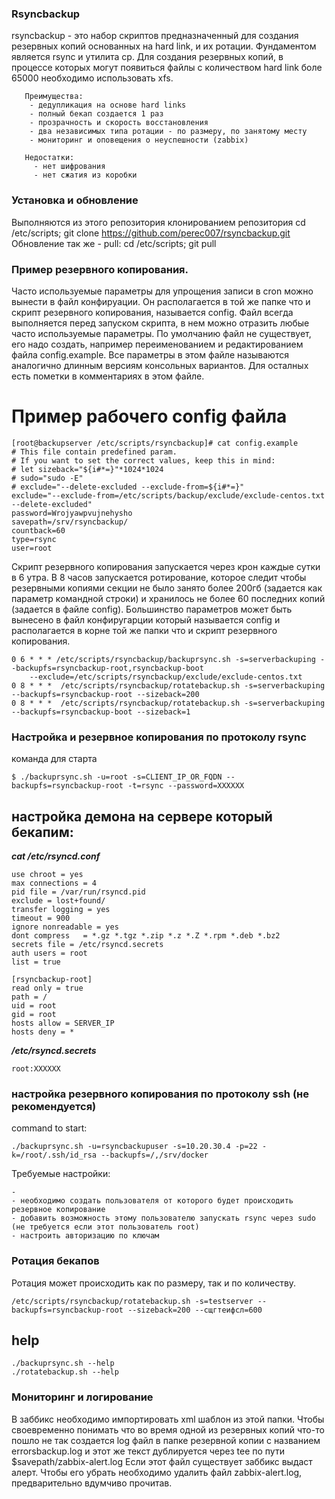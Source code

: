 ### Rsyncbackup 
rsyncbackup - это набор скриптов предназначенный для создания резервных копий основанных на hard link, и их ротации. Фундаментом является rsync и утилита cp. Для создания резервных копий, в процессе которых могут появиться файлы с количеством hard link боле 65000 необходимо использовать xfs.
```
   Преимущества:
    - дедупликация на основе hard links 
    - полный бекап создается 1 раз
    - прозрачность и скорость восстановления
    - два независимых типа ротации - по размеру, по занятому месту 
    - мониторинг и оповещения о неуспешности (zabbix)
    
   Недостатки:
     - нет шифрования
     - нет сжатия из коробки
```
### Установка и обновление
Выполняются из этого репозитория клонированием репозитория 
cd /etc/scripts; git clone https://github.com/perec007/rsyncbackup.git
Обновление так же - pull:
cd /etc/scripts; git pull

### Пример резервного копирования. 
Часто используемые параметры для упрощения записи в cron можно вынести в файл конфируации. Он располагается в той же папке что и скрипт резервного копирования, называется config. Файл всегда выполняется перед запуском скрипта, в нем можно отразить любые часто используемые параметры. 
По умолчанию файл не существует, его надо создать, например переименованием и редактированием файла config.example. Все параметры в этом файле называются аналогично длинным версиям консольных вариантов. Для осталных есть пометки в комментариях в этом файле. 

# Пример рабочего config файла
```
[root@backupserver /etc/scripts/rsyncbackup]# cat config.example
# This file contain predefined param.
# If you want to set the correct values, keep this in mind:
# let sizeback="${i#*=}"*1024*1024
# sudo="sudo -E"
# exclude="--delete-excluded --exclude-from=${i#*=}"
exclude="--exclude-from=/etc/scripts/backup/exclude/exclude-centos.txt --delete-excluded"
password=Wrojyawpvujnehysho
savepath=/srv/rsyncbackup/
countback=60
type=rsync
user=root
```

Скрипт резервного копирования запускается через крон каждые сутки в 6 утра. В 8 часов запускается ротирование, которое следит чтобы резервными копиями секции не было занято более 200гб (задается как параметр командной строки) и хранилось не более 60 последних копий (задается в файле config). Большинство параметров может быть вынесено в файл конфиругарции который называется config и располагается в корне той же папки что и скрипт резервного копирования.
```
0 6 * * * /etc/scripts/rsyncbackup/backuprsync.sh -s=serverbackuping --backupfs=rsyncbackup-root,rsyncbackup-boot  
    --exclude=/etc/scripts/rsyncbackup/exclude/exclude-centos.txt 
0 8 * * *  /etc/scripts/rsyncbackup/rotatebackup.sh -s=serverbackuping --backupfs=rsyncbackup-root --sizeback=200
0 8 * * *  /etc/scripts/rsyncbackup/rotatebackup.sh -s=serverbackuping --backupfs=rsyncbackup-boot --sizeback=1
```


### Настройка и резервное копирования по протоколу rsync
команда для старта
```
$ ./backuprsync.sh -u=root -s=CLIENT_IP_OR_FQDN --backupfs=rsyncbackup-root -t=rsync --password=XXXXXX
```
## настройка демона на сервере который бекапим:
***cat /etc/rsyncd.conf***

```
use chroot = yes
max connections = 4
pid file = /var/run/rsyncd.pid
exclude = lost+found/
transfer logging = yes
timeout = 900
ignore nonreadable = yes
dont compress   = *.gz *.tgz *.zip *.z *.Z *.rpm *.deb *.bz2
secrets file = /etc/rsyncd.secrets 
auth users = root
list = true

[rsyncbackup-root]
read only = true
path = /
uid = root
gid = root
hosts allow = SERVER_IP
hosts deny = *
```

***/etc/rsyncd.secrets***

```
root:XXXXXX
```

### настройка резервного копирования по протоколу ssh (не рекомендуется)
command to start:

```
./backuprsync.sh -u=rsyncbackupuser -s=10.20.30.4 -p=22 -k=/root/.ssh/id_rsa --backupfs=/,/srv/docker
```
Требуемые настройки:

```
- 
- необходимо создать пользователя от которого будет происходить резервное копирование
- добавить возможность этому пользователю запускать rsync через sudo (не требуется если этот пользователь root)
- настроить авторизацию по ключам 
```


### Ротация бекапов 
Ротация может происходить как по размеру, так и по количеству.
```
/etc/scripts/rsyncbackup/rotatebackup.sh -s=testserver --backupfs=rsyncbackup-root --sizeback=200 --сщгтеифсл=600
```

## help

```
./backuprsync.sh --help
./rotatebackup.sh --help
```

### Мониторинг и логирование
В заббикс необходимо импортировать xml шаблон из этой папки. Чтобы своевременно понимать что во время одной из резервных копий что-то пошло не так создается log файл в папке резервной копии с названием errorsbackup.log  и этот же текст дублируется через tee по пути $savepath/zabbix-alert.log
Если этот файл существует заббикс выдаст алерт. Чтобы его убрать необходимо удалить файл zabbix-alert.log, предварительно вдумчиво прочитав.
